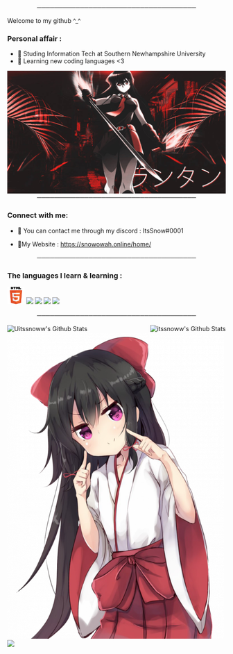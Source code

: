 <p align="center">
─────────────────────────────────────
</p>

 Welcome to my github ^_^

### Personal affair :
- 🤞 Studing Information Tech at Southern Newhampshire University 
- 🤞 Learning new coding languages <3 

<p align="center">
  <img align="right" alt"JPG" src="https://github.com/itssnoww/itssnoww/blob/main/akame1.png" width"500" height"320" />
─────────────────────────────────────
</p>

### Connect with me:

- 🧥 You can contact me through my discord : ItsSnow#0001

- 🥼My Website : https://snowowah.online/home/

<p align="center">
─────────────────────────────────────
</p>

### The languages I learn & learning :
<code><img height="40" src="https://raw.githubusercontent.com/github/explore/80688e429a7d4ef2fca1e82350fe8e3517d3494d/topics/html/html.png"></code>
<code><img height="40" src="https://raw.githubusercontent.com/bablubambal/All_logo_and_pictures/main/programming%20languages/c%2B%2B.svg"></code>
<code><img height="40" src="https://raw.githubusercontent.com/bablubambal/All_logo_and_pictures/main/programming%20languages/go.svg"></code>
<code><img height="40" src="https://raw.githubusercontent.com/bablubambal/All_logo_and_pictures/main/programming%20languages/c.svg"></code>
<code><img height="40" src="https://raw.githubusercontent.com/bablubambal/All_logo_and_pictures/main/programming%20languages/c%23.svg"></code>


<p align="center">
─────────────────────────────────────
</p>

<img align="left" alt="Uitssnoww's Github Stats" src="https://github-readme-stats.vercel.app/api/top-langs/?username=itssnoww&show_icons=true&hide_border=true&theme=radical" />
<img align="right" alt="itssnoww's Github Stats" src="https://github-readme-stats.vercel.app/api?username=itssnoww&show_icons=true&hide_border=true&theme=radical" />

[website]: https://snowowah.online/home/
[github]: https://www.github.com/itssnoww
<br/>
<img src="banner.png" width="500" /><br/>
![](https://komarev.com/ghpvc/?username=itssnoww)
